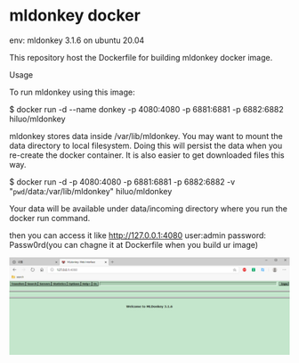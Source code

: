 # mldonkey docker
env:  mldonkey 3.1.6 on ubuntu 20.04


This repository host the Dockerfile for building mldonkey docker image.

Usage

To run mldonkey using this image:

$ docker run -d --name donkey -p 4080:4080 -p 6881:6881 -p 6882:6882 hiluo/mldonkey

mldonkey stores data inside /var/lib/mldonkey. You may want to mount the data directory to local filesystem. Doing this will persist the data when you re-create the docker container. It is also easier to get downloaded files this way.

$ docker run -d -p 4080:4080 -p 6881:6881 -p 6882:6882 -v "`pwd`/data:/var/lib/mldonkey" hiluo/mldonkey

Your data will be available under data/incoming directory where you run the docker run command.

then you can access it like http://127.0.0.1:4080
user:admin password: Passw0rd(you can chagne it at Dockerfile when you build ur image)

![alt text](https://github.com/cloudancer/mldonkey/blob/master/d.png)
